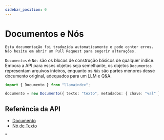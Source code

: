 ```yaml
---
sidebar_position: 0
---
```


# Documentos e Nós

`Esta documentação foi traduzida automaticamente e pode conter erros. Não hesite em abrir um Pull Request para sugerir alterações.`

`Documentos` e `Nós` são os blocos de construção básicos de qualquer índice. Embora a API para esses objetos seja semelhante, os objetos `Documentos` representam arquivos inteiros, enquanto os `Nós` são partes menores desse documento original, adequados para um LLM e Q&A.

```typescript
import { Documento } from "llamaindex";

documento = new Documento({ texto: "texto", metadados: { chave: "val" } });
```

## Referência da API

- [Documento](../../api/classes/Documento.md)
- [Nó de Texto](../../api/classes/NoDeTexto.md)

"
